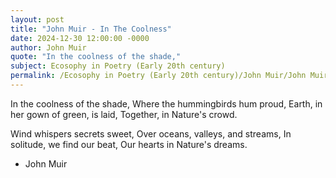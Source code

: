 ```yaml
---
layout: post
title: "John Muir - In The Coolness"
date: 2024-12-30 12:00:00 -0000
author: John Muir
quote: "In the coolness of the shade,"
subject: Ecosophy in Poetry (Early 20th century)
permalink: /Ecosophy in Poetry (Early 20th century)/John Muir/John Muir - In The Coolness
---
```


In the coolness of the shade,
Where the hummingbirds hum proud,
Earth, in her gown of green, is laid,
Together, in Nature's crowd.

Wind whispers secrets sweet,
Over oceans, valleys, and streams,
In solitude, we find our beat,
Our hearts in Nature's dreams.

- John Muir
